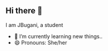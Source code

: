 ## Hi there 👋

<!--
**JBugani/JBugani** is a ✨ _special_ ✨ repository because its `README.md` (this file) appears on your GitHub profile.
-->
I am JBugani, a student
- 🌱 I’m currently learning new things..
- 😄 Pronouns: She/her

